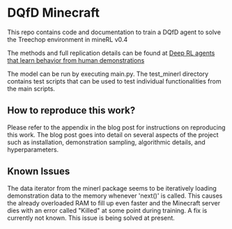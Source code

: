 # DQfD Minecraft
This repo contains code and documentation to train a DQfD agent to solve the Treechop environment in mineRL v0.4

The methods and full replication details can be found at [Deep RL agents that learn behavior from human demonstrations](https://www.anishdiwan.com/post/deep-rl-in-minecraft)

The model can be run by executing main.py. The test_minerl directory contains test scripts that can be used to test individual functionalities from the main scripts. 

## How to reproduce this work?
Please refer to the appendix in the blog post for instructions on reproducing this work. The blog post goes into detail on several aspects of the project such as installation, demonstration sampling, algorithmic details, and hyperparameters. 

## Known Issues
The data iterator from the minerl package seems to be iteratively loading demonstration data to the memory whenever 'next()' is called. This causes the already overloaded RAM to fill up even faster and the Minecraft server dies with an error called "Killed" at some point during training. A fix is currently not known. This issue is being solved at present.
